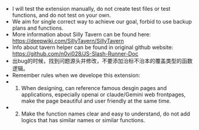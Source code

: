 - I will test the extension manually, do not create test files or test functions, and do not test on your own.
- We aim for single correct way to achieve our goal, forbid to use backup plans and functions.
- More information about Silly Tavern can be found here: https://deepwiki.com/SillyTavern/SillyTavern
- Info about tavern helper can be found in original github website: https://github.com/n0vi028/JS-Slash-Runner-Doc
- 出bug的时候，找到问题源头并修改，不要添加治标不治本的覆盖类型的函数逻辑。
- Remember rules when we develope this extension:
- 1. When designing, can reference famous desgin pages and applications, especially openai or claude/Gemini web frontpages, make the page beautiful and user friendly at the same time. 
- 2. Make the function names clear and easy to understand, do not add logics that has similar names or similar functions.